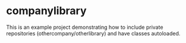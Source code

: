 # companylibrary

This is an example project demonstrating how to include private repositories (othercompany/otherlibrary) and have classes autoloaded.
